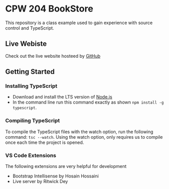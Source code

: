 # CPW 204 BookStore
This repository is a class example used to gain experience with source control and TypeScript.

## Live Webiste
Check out the live website hosteed by [GitHub](https://jessietech08.github.io/BookStore/)

## Getting Started

### Installing TypeScript
- Download and install the LTS version of [Node.js](https://nodejs.org/)
- In the command line run this command exactly as shown `npm install -g typescript`.

### Compiling TypeScript
To compile the TypeScript files with the watch option, run the following command: `tsc --watch`. Using the watch option,  only requires us to compile once each time the project is opened.

### VS Code Extensions
The following extensions are very helpful for development
- Bootstrap Intellisense by Hosain Hossaini
- Live server by Ritwick Dey